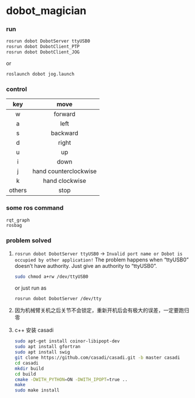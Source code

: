 # dobot_magician

### run
```sh
rosrun dobot DobotServer ttyUSB0
rosrun dobot DobotClient_PTP
rosrun dobot DobotClient_JOG
```
or
```sh
roslaunch dobot jog.launch
```

### control

| key | move |
| :---: | :----: |
|w|forward|
|a|left|
|s|backward|
|d|right|
|u|up|
|i|down|
|j|hand counterclockwise|
|k|hand clockwise|
|others|stop|


### some ros command

```sh
rqt_graph
rosbag
```

### problem solved

1. `rosrun dobot DobotServer ttyUSB0` -> `Invalid port name or Dobot is occupied by other application!`
   The problem happens when “ttyUSB0” doesn’t have authority.
   Just give an authority to “ttyUSB0”.
   ```sh
   sudo chmod a+rw /dev/ttyUSB0
   ```
   or just run as
   ```sh
   rosrun dobot DobotServer /dev/tty
   ```

2. 因为机械臂关机之后关节不会锁定，重新开机后会有极大的误差，一定要跑归零
3. c++ 安装 casadi
   ```sh
   sudo apt-get install coinor-libipopt-dev
   sudo apt install gfortran
   sudo apt install swig
   git clone https://github.com/casadi/casadi.git -b master casadi 
   cd casadi
   mkdir build
   cd build
   cmake -DWITH_PYTHON=ON -DWITH_IPOPT=true ..
   make
   sudo make install
   ```
